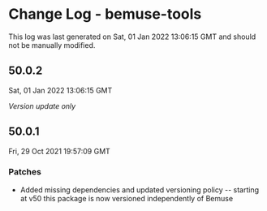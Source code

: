 # Change Log - bemuse-tools

This log was last generated on Sat, 01 Jan 2022 13:06:15 GMT and should not be manually modified.

## 50.0.2
Sat, 01 Jan 2022 13:06:15 GMT

_Version update only_

## 50.0.1
Fri, 29 Oct 2021 19:57:09 GMT

### Patches

- Added missing dependencies and updated versioning policy -- starting at v50 this package is now versioned independently of Bemuse

